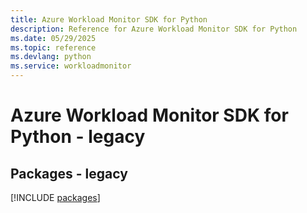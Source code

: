 ```yaml
---
title: Azure Workload Monitor SDK for Python
description: Reference for Azure Workload Monitor SDK for Python
ms.date: 05/29/2025
ms.topic: reference
ms.devlang: python
ms.service: workloadmonitor
---
```

# Azure Workload Monitor SDK for Python - legacy
## Packages - legacy
[!INCLUDE [packages](workload-monitor-index.md)]